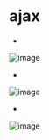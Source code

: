 # ajax

-
![image](https://user-images.githubusercontent.com/54789601/113532375-26366000-9606-11eb-90de-a887472bbcb2.png)

-

![image](https://user-images.githubusercontent.com/54789601/113532378-2898ba00-9606-11eb-9e21-b26ad6abeb5e.png)



-
![image](https://user-images.githubusercontent.com/54789601/113532393-351d1280-9606-11eb-878e-d98450034ff8.png)
